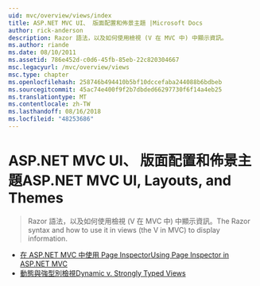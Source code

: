 ```yaml
---
uid: mvc/overview/views/index
title: ASP.NET MVC UI、 版面配置和佈景主題 |Microsoft Docs
author: rick-anderson
description: Razor 語法，以及如何使用檢視 (V 在 MVC 中) 中顯示資訊。
ms.author: riande
ms.date: 08/10/2011
ms.assetid: 786e452d-c0d6-45fb-85eb-22c820304667
msc.legacyurl: /mvc/overview/views
msc.type: chapter
ms.openlocfilehash: 258746b494410b5bf10dccefaba244088b6bdbeb
ms.sourcegitcommit: 45ac74e400f9f2b7dbded66297730f6f14a4eb25
ms.translationtype: MT
ms.contentlocale: zh-TW
ms.lasthandoff: 08/16/2018
ms.locfileid: "48253686"
---
```

<a name="aspnet-mvc-ui-layouts-and-themes"></a><span data-ttu-id="9608f-103">ASP.NET MVC UI、 版面配置和佈景主題</span><span class="sxs-lookup"><span data-stu-id="9608f-103">ASP.NET MVC UI, Layouts, and Themes</span></span>
====================
> <span data-ttu-id="9608f-104">Razor 語法，以及如何使用檢視 (V 在 MVC 中) 中顯示資訊。</span><span class="sxs-lookup"><span data-stu-id="9608f-104">The Razor syntax and how to use it in views (the V in MVC) to display information.</span></span>


- [<span data-ttu-id="9608f-105">在 ASP.NET MVC 中使用 Page Inspector</span><span class="sxs-lookup"><span data-stu-id="9608f-105">Using Page Inspector in ASP.NET MVC</span></span>](using-page-inspector-in-aspnet-mvc.md)
- [<span data-ttu-id="9608f-106">動態與強型別檢視</span><span class="sxs-lookup"><span data-stu-id="9608f-106">Dynamic v. Strongly Typed Views</span></span>](dynamic-v-strongly-typed-views.md)
